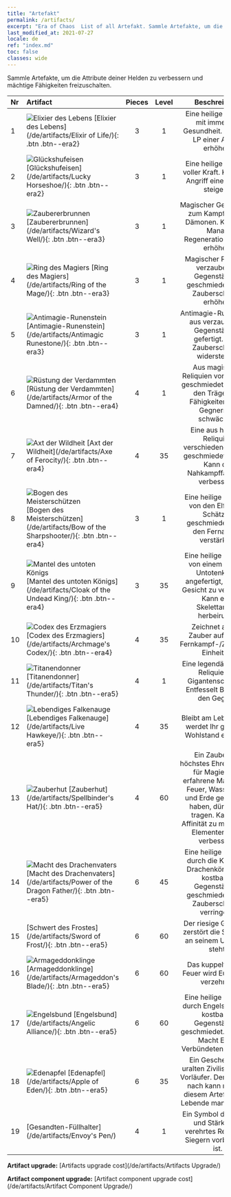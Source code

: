 ```yaml
---
title: "Artefakt"
permalink: /artifacts/
excerpt: "Era of Chaos  List of all Artefakt. Sammle Artefakte, um die Attribute deiner Helden zu verbessern und mächtige Fähigkeiten freizuschalten."
last_modified_at: 2021-07-27
locale: de
ref: "index.md"
toc: false
classes: wide
---
```


  Sammle Artefakte, um die Attribute deiner Helden zu verbessern und mächtige Fähigkeiten freizuschalten.

  |  Nr  |    Artifact    | Pieces |  Level | Beschreibung   |
  |:-----|:---------------|:------:|:------:|:--------------:|
  | 1   | ![Elixier des Lebens](/images/t/icon_artifact_11.png) [Elixier des Lebens](/de/artifacts/Elixir of Life/){: .btn .btn--era2} | 3 | 1 | Eine heilige Reliquie mit immenser Gesundheit. Kann die LP einer Armee erhöhen. |
  | 2   | ![Glückshufeisen](/images/t/icon_artifact_12.png) [Glückshufeisen](/de/artifacts/Lucky Horseshoe/){: .btn .btn--era2} | 3 | 1 | Eine heilige Reliquie voller Kraft. Kann den Angriff einer Armee steigern. |
  | 3   | ![Zaubererbrunnen](/images/t/icon_artifact_21.png) [Zaubererbrunnen](/de/artifacts/Wizard's Well/){: .btn .btn--era3} | 3 | 1 | Magischer Gegenstand zum Kampf gegen Dämonen. Kann das Mana-Regenerationstempo erhöhen. |
  | 4   | ![Ring des Magiers](/images/t/icon_artifact_22.png) [Ring des Magiers](/de/artifacts/Ring of the Mage/){: .btn .btn--era3} | 3 | 1 | Magischer Ring, aus verzauberten Gegenständen geschmiedet. Kann Zauberschaden erhöhen. |
  | 5   | ![Antimagie-Runenstein](/images/t/icon_artifact_23.png) [Antimagie-Runenstein](/de/artifacts/Antimagic Runestone/){: .btn .btn--era3} | 3 | 1 | Antimagie-Runenstein, aus verzauberten Gegenständen gefertigt. Kann Zauberschaden widerstehen. |
  | 6   | ![Rüstung der Verdammten](/images/t/icon_artifact_30.png) [Rüstung der Verdammten](/de/artifacts/Armor of the Damned/){: .btn .btn--era4} | 4 | 1 | Aus magischen Reliquien von Untoten geschmiedet. Befähigt den Träger, die Fähigkeiten eines Gegners zu schwächen. |
  | 7   | ![Axt der Wildheit](/images/t/icon_artifact_31.png) [Axt der Wildheit](/de/artifacts/Axe of Ferocity/){: .btn .btn--era4} | 4 | 35 | Eine aus heiligen Reliquien verschiedener Völker geschmiedete Waffe. Kann die Nahkampffähigkeit verbessern. |
  | 8   | ![Bogen des Meisterschützen](/images/t/icon_artifact_10.png) [Bogen des Meisterschützen](/de/artifacts/Bow of the Sharpshooter/){: .btn .btn--era4} | 3 | 1 | Eine heilige Reliquie, von den Elfen aus Schätzen geschmiedet. Kann den Fernangriff verstärken. |
  | 9   | ![Mantel des untoten Königs](/images/t/icon_artifact_32.png) [Mantel des untoten Königs](/de/artifacts/Cloak of the Undead King/){: .btn .btn--era4} | 3 | 35 | Eine heilige Reliquie, von einem großen Untotenkönig angefertigt, um sein Gesicht zu verbergen. Kann eine Skelettarmee herbeirufen. |
  | 10   | ![Codex des Erzmagiers](/images/t/icon_artifact_34.png) [Codex des Erzmagiers](/de/artifacts/Archmage's Codex/){: .btn .btn--era4} | 4 | 35 | Zeichnet arkane Zauber auf. Stärkt Fernkampf-/Zauberer-Einheiten. |
  | 11   | ![Titanendonner](/images/t/icon_artifact_42.png) [Titanendonner](/de/artifacts/Titan's Thunder/){: .btn .btn--era5} | 4 | 1 | Eine legendäre heilige Reliquie aus Gigantenschätzen. Entfesselt Blitze auf den Gegner. |
  | 12   | ![Lebendiges Falkenauge](/images/t/icon_artifact_33.png) [Lebendiges Falkenauge](/de/artifacts/Live Hawkeye/){: .btn .btn--era5} | 4 | 35 | Bleibt am Leben. Dann werdet Ihr größeren Wohlstand erfahren. |
  | 13   | ![Zauberhut](/images/t/icon_artifact_46.png) [Zauberhut](/de/artifacts/Spellbinder's Hat/){: .btn .btn--era5} | 4 | 60 | Ein Zauberhut, höchstes Ehrenzeichen für Magier. Nur erfahrene Magier, die Feuer, Wasser, Luft und Erde gemeistert haben, dürfen ihn tragen. Kann die Affinität zu magischen Elementen stark verbessern. |
  | 14   | ![Macht des Drachenvaters](/images/t/icon_artifact_40.png) [Macht des Drachenvaters](/de/artifacts/Power of the Dragon Father/){: .btn .btn--era5} | 6 | 45 | Eine heilige Reliquie, durch die Kraft des Drachenkönigs aus kostbaren Gegenständen geschmiedet. Kann Zauberschaden verringern. |
  | 15   | [Schwert des Frostes](/de/artifacts/Sword of Frost/){: .btn .btn--era5} | 6 | 60 | Der riesige Gletscher zerstört die Stadt, die an seinem Ursprung steht. |
  | 16   | ![Armageddonklinge](/images/t/icon_artifact_44.png) [Armageddonklinge](/de/artifacts/Armageddon's Blade/){: .btn .btn--era5} | 6 | 60 | Das kuppelförmige Feuer wird Eure Seele verzehren. |
  | 17   | ![Engelsbund](/images/t/icon_artifact_41.png) [Engelsbund](/de/artifacts/Angelic Alliance/){: .btn .btn--era5} | 6 | 60 | Eine heilige Reliquie, durch Engelskraft aus kostbaren Gegenständen geschmiedet. Kann die Macht Eurer Verbündeten erhöhen. |
  | 18   | ![Edenapfel](/images/t/icon_artifact_49.png) [Edenapfel](/de/artifacts/Apple of Eden/){: .btn .btn--era5} | 6 | 35 | Ein Geschenk der uralten Zivilisation der Vorläufer. Der Legende nach kann man mit diesem Artefakt alles Lebende manipulieren. |
  | 19   | [Gesandten-Füllhalter](/de/artifacts/Envoy's Pen/) | 4 | 1 | Ein Symbol der Macht und Stärke. Ein verehrtes Relikt, das Siegern vorbehalten ist. |


  **Artifact upgrade:** [Artifacts upgrade cost](/de/artifacts/Artifacts Upgrade/)

 **Artifact component upgrade:** [Artifact component upgrade cost](/de/artifacts/Artifact Component Upgrade/)

